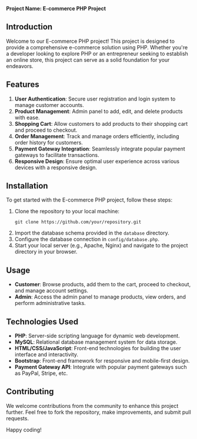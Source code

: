 **Project Name: E-commerce PHP Project**

## Introduction
Welcome to our E-commerce PHP project! This project is designed to provide a comprehensive e-commerce solution using PHP. Whether you're a developer looking to explore PHP or an entrepreneur seeking to establish an online store, this project can serve as a solid foundation for your endeavors.

## Features
1. **User Authentication**: Secure user registration and login system to manage customer accounts.
2. **Product Management**: Admin panel to add, edit, and delete products with ease.
3. **Shopping Cart**: Allow customers to add products to their shopping cart and proceed to checkout.
4. **Order Management**: Track and manage orders efficiently, including order history for customers.
5. **Payment Gateway Integration**: Seamlessly integrate popular payment gateways to facilitate transactions.
6. **Responsive Design**: Ensure optimal user experience across various devices with a responsive design.

## Installation
To get started with the E-commerce PHP project, follow these steps:
1. Clone the repository to your local machine:
   ```
   git clone https://github.com/your/repository.git
   ```
2. Import the database schema provided in the `database` directory.
3. Configure the database connection in `config/database.php`.
4. Start your local server (e.g., Apache, Nginx) and navigate to the project directory in your browser.

## Usage
- **Customer**: Browse products, add them to the cart, proceed to checkout, and manage account settings.
- **Admin**: Access the admin panel to manage products, view orders, and perform administrative tasks.

## Technologies Used
- **PHP**: Server-side scripting language for dynamic web development.
- **MySQL**: Relational database management system for data storage.
- **HTML/CSS/JavaScript**: Front-end technologies for building the user interface and interactivity.
- **Bootstrap**: Front-end framework for responsive and mobile-first design.
- **Payment Gateway API**: Integrate with popular payment gateways such as PayPal, Stripe, etc.

## Contributing
We welcome contributions from the community to enhance this project further. Feel free to fork the repository, make improvements, and submit pull requests.


Happy coding!
